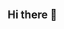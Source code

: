 ## Hi there 👋

<!--
**jomelmajait/jomelmajait** is a ✨ _special_ ✨ repository because its `README.md` (this file) appears on your GitHub profile.

Here are some ideas to get you started:

- 🔭 I’m currently working on ...
- 🌱 I’m currently learning ...
- 👯 I’m looking to collaborate on ...
- 🤔 I’m looking for help with ...
- 💬 Ask me about ...
- 📫 How to reach me: ...
- 😄 Pronouns: ...
- ⚡ Fun fact: ...
how to auto create the model of the existing table in database
python manage.py inspectdb gender_employee_profile > main_app/models.py

create a superuser admin to help dev development
 register the the model in the admin.py




class AdminDashboardCharts {
    constructor() {
        this.charts = new Map();
        this.defaultOptions = {
            responsive: true,
            maintainAspectRatio: false,
            cutout: "20%",
            plugins: {
                legend: {
                    display: true,
                    position: "bottom",
                    labels: {
                        padding: 20,
                        usePointStyle: true,
                        font: {
                            size: 12
                        }
                    }
                },
                tooltip: {
                    callbacks: {
                        label: function(context) {
                            const label = context.label || '';
                            const value = context.parsed;
                            const total = context.dataset.data.reduce((a, b) => a + b, 0);
                            const percentage = Math.round((value / total) * 100);
                            return `${label}: ${value} (${percentage}%)`;
                        }
                    }
                }
            },
            animation: {
                animateScale: true,
                animateRotate: true
            }
        };

        this.colorPalettes = {
            primary: ["#4F46E5", "#10B981", "#F59E0B", "#EF4444", "#8B5CF6"],
            gender: ["#4F46E5", "#10B981"],
            // Keep this as 'roles' because we cannot change the original definition
            // but remember it's being used for educational attainment in femaleEmpChart
            roles: ["#F59E0B", "#3B82F6"],
            departments: ["#EC4899", "#6366F1", "#06B6D4", "#8B5CF6"],
            status: ["#F43F5E", "#3B82F6"],
            office: ["#34D399", "#8B5CF6", "#F59E0B", "#EF4444", "#4F46E5", "#06B6D4"]
        };

        this.chartConfigs = [
            {
                elementId: "totalEmployeesChart",
                title: "Total Employees by Gender",
                data: {
                    labels: ["Female", "Male"],
                    datasets: [{
                        data: [117, 111],
                        backgroundColor: this.colorPalettes.gender,
                        borderWidth: 2,
                        borderColor: "#ffffff",
                        hoverOffset: 10
                    }]
                }
            },
            {
                elementId: "femaleEmpChart",
                title: "Female Employees by Educational Attainment",
                data: {
                    labels: [],
                    datasets: [{
                        data: [],
                        backgroundColor: this.colorPalettes.roles, // Still using 'roles' due to original definition
                        borderWidth: 2,
                        borderColor: "#ffffff",
                        hoverOffset: 10
                    }]
                }
            },
            {
                elementId: "maleEmpChart",
                title: "Male Employees by Role",
                data: {
                    labels: ["Manager", "Staff"],
                    datasets: [{
                        data: [20, 91],
                        backgroundColor: ["#6366F1", "#10B981"],
                        borderWidth: 2,
                        borderColor: "#ffffff",
                        hoverOffset: 10
                    }]
                }
            },
            {
                elementId: "soloParentChart",
                title: "Solo Parents by Gender",
                data: {
                    labels: ["Female Solo Parents", "Male Solo Parents"],
                    datasets: [{
                        data: [5, 4],
                        backgroundColor: this.colorPalettes.status,
                        borderWidth: 2,
                        borderColor: "#ffffff",
                        hoverOffset: 10
                    }]
                }
            },
            {
                elementId: "TLBempChart",
                title: "TLB Employees by Gender",
                data: {
                    labels: ["Female", "Male"],
                    datasets: [{
                        data: [55, 45],
                        backgroundColor: ["#EC4899", "#6366F1"],
                        borderWidth: 2,
                        borderColor: "#ffffff",
                        hoverOffset: 10
                    }]
                }
            },
            {
                elementId: "VSLempChart",
                title: "VSL Employees by Gender",
                data: {
                    labels: ["Female", "Male"],
                    datasets: [{
                        data: [62, 66],
                        backgroundColor: ["#06B6D4", "#8B5CF6"],
                        borderWidth: 2,
                        borderColor: "#ffffff",
                        hoverOffset: 10
                    }]
                }
            },
            {
                elementId: "MaleSoloParentChart",
                title: "Male Solo Parents by Role",
                data: {
                    labels: ["Manager", "Staff"],
                    datasets: [{
                        data: [1, 3],
                        backgroundColor: ["#F97316", "#10B981"],
                        borderWidth: 2,
                        borderColor: "#ffffff",
                        hoverOffset: 10
                    }]
                }
            },
            {
                elementId: "FemaleSoloParentChart",
                title: "Female Solo Parents by Role",
                data: {
                    labels: ["Manager", "Staff"],
                    datasets: [{
                        data: [2, 3],
                        backgroundColor: ["#F43F5E", "#F59E0B"],
                        borderWidth: 2,
                        borderColor: "#ffffff",
                        hoverOffset: 10
                    }]
                }
            }
        ];
    }

    /**
     * Initialize all charts
     */
    init() {
        if (typeof Chart === 'undefined') {
            console.error('Chart.js is not loaded. Please include Chart.js before this script.');
            return;
        }

        this.chartConfigs.forEach(config => this.createChart(config));
        this.setupResizeHandler();

        // Fetch and render female employees by educational attainment data for the 'femaleEmpChart'
        this.fetchAndRenderFemaleEmployeesByEducationalAttainmentForFemaleEmpChart();
        // Setup listener for the female employee modal
        this.setupFemaleEmpModalListener();
        
        
    }

    /**
     * Create a single chart
     * @param {Object} config - Chart configuration
     */
    createChart(config) {
        const canvas = document.getElementById(config.elementId);

        if (!canvas) {
            console.warn(`Canvas with ID "${config.elementId}" not found. Skipping chart creation.`);
            return null;
        }

        // Validate data
        if (!this.validateChartData(config.data)) {
            console.error(`Invalid data for chart "${config.elementId}"`);
            return null;
        }

        const ctx = canvas.getContext("2d");

        // Merge default options with custom options
        const options = this.mergeOptions(this.defaultOptions, config.options || {});

        // Add title if provided
        if (config.title) {
            options.plugins.title = {
                display: true,
                text: config.title,
                font: {
                    size: 16,
                    weight: 'bold'
                },
                padding: 20
            };
        }

        try {
            const chart = new Chart(ctx, {
                type: "doughnut",
                data: config.data,
                options: options
            });

            // Store chart instance for later reference
            this.charts.set(config.elementId, chart);

            return chart;
        } catch (error) {
            console.error(`Error creating chart "${config.elementId}":`, error);
            return null;
        }
    }

    /**
     * Validate chart data structure
     * @param {Object} data - Chart data
     * @returns {boolean} - Validation result
     */
    validateChartData(data) {
        if (!data || !data.labels || !data.datasets) {
            return false;
        }

        if (!Array.isArray(data.labels) || !Array.isArray(data.datasets)) {
            return false;
        }

        if (data.datasets.length === 0) {
            return false;
        }

        const dataset = data.datasets[0];
        if (!dataset.data || !Array.isArray(dataset.data)) {
            return false;
        }

        // Allow labels and data to have different lengths initially if data is empty (for async loading)
        // This warning is fine if data.data.length is 0, as it will be populated later.
        if (data.labels.length !== dataset.data.length && dataset.data.length !== 0) {
            console.warn('Labels and data arrays have different lengths');
            return false;
        }

        return true;
    }

    /**
     * Deep merge options objects
     * @param {Object} target - Target object
     * @param {Object} source - Source object
     * @returns {Object} - Merged object
     */
    mergeOptions(target, source) {
        const result = JSON.parse(JSON.stringify(target));

        for (const key in source) {
            if (source.hasOwnProperty(key)) {
                if (typeof source[key] === 'object' && source[key] !== null && !Array.isArray(source[key])) {
                    result[key] = this.mergeOptions(result[key] || {}, source[key]);
                } else {
                    result[key] = source[key];
                }
            }
        }

        return result;
    }

    /**
     * Update chart data
     * @param {string} chartId - Chart element ID
     * @param {Object} newData - New data object
     */
    updateChartData(chartId, newData) {
        const chart = this.charts.get(chartId);
        if (!chart) {
            console.warn(`Chart with ID "${chartId}" not found`);
            return;
        }

        // Validate newData before updating
        if (!this.validateChartData(newData)) {
            console.error(`Invalid new data for chart "${chartId}"`);
            return;
        }

        chart.data = newData;
        chart.update();
    }

    /**
     * Destroy a specific chart
     * @param {string} chartId - Chart element ID
     */
    destroyChart(chartId) {
        const chart = this.charts.get(chartId);
        if (chart) {
            chart.destroy();
            this.charts.delete(chartId);
        }
    }

    /**
     * Destroy all charts
     */
    destroyAllCharts() {
        this.charts.forEach(chart => chart.destroy());
        this.charts.clear();
    }

    /**
     * Setup resize handler for responsive charts
     */
    setupResizeHandler() {
        let resizeTimeout;
        window.addEventListener('resize', () => {
            clearTimeout(resizeTimeout);
            resizeTimeout = setTimeout(() => {
                this.charts.forEach(chart => {
                    if (chart && typeof chart.resize === 'function') {
                        chart.resize();
                    }
                });
            }, 100);
        });
    }

    /**
     * Get chart instance by ID
     * @param {string} chartId - Chart element ID
     * @returns {Chart|null} - Chart instance or null
     */
    getChart(chartId) {
        return this.charts.get(chartId) || null;
    }

    /**
     * Get all chart instances
     * @returns {Map} - Map of all chart instances
     */
    getAllCharts() {
        return new Map(this.charts);
    }

    /**
     * Fetches female employee data by educational attainment and updates the 'femaleEmpChart'.
     */
    async fetchAndRenderFemaleEmployeesByEducationalAttainmentForFemaleEmpChart() {
        const chartId = "femaleEmpChart";
        try {
            // *** CHANGE 1: Request 'F' instead of 'Female' to match employess.py requirement ***
            const response = await fetch('/api/educational-attainment/?sex=F');
            if (!response.ok) {
                const errorText = await response.text();
                throw new Error(`Network response was not ok: ${response.status} - ${errorText}`);
            }
            const result = await response.json();

            // *** CHANGE 2: Account for the 'succes' typo in Django views.py response ***
            // Use 'result.succes' (single 's') instead of 'result.success'
            // The !Array.isArray(result.employee_data) check handles if employee_data is null/undefined
            if (!result.succes || !Array.isArray(result.employee_data)) {
                // Adjust error message to reflect possible reasons
                throw new Error('API response indicates failure, missing data, or incorrect "success" key (check for "succes" typo).');
            }

            const rawData = result.employee_data; // This will be a list of tuples: [('degree', count), ...]

            // *** CHANGE 3: Transform raw tuple data into expected object format ***
            const formattedData = rawData.map(item => {
                if (Array.isArray(item) && item.length === 2) {
                    return {
                        attainment: item[0], // First element is educational attainment
                        count: item[1]      // Second element is count
                    };
                }
                // Log a warning if an item is not in the expected (string, number) tuple format
                console.warn(`[${chartId}] Unexpected data format for item, skipping:`, item);
                return null; // Return null for malformed items
            }).filter(item => item !== null); // Remove any null items (malformed data)

            const labels = formattedData.map(item => item.attainment || 'Unspecified Attainment');
            const counts = formattedData.map(item => item.count);

            this.updateChartData(chartId, {
                labels: labels,
                datasets: [{
                    data: counts,
                    backgroundColor: this.colorPalettes.roles, // Using 'roles' palette for educational attainment
                    borderWidth: 2,
                    borderColor: "#ffffff",
                    hoverOffset: 10
                }]
            });
        } catch (error) {
            console.error('Error fetching female employee data by educational attainment for femaleEmpChart:', error);
            // Render a fallback chart with an error message
            this.updateChartData(chartId, {
                labels: ['Error Loading Data'],
                datasets: [{
                    data: [1], // A single segment to show the error
                    backgroundColor: ['#EF4444'], // Red color for error
                    borderWidth: 2,
                    borderColor: "#ffffff",
                    hoverOffset: 10
                }]
            });
        }
    }

    /**
     * Sets up a click listener for the female employee modal to log chart data.
     */
    setupFemaleEmpModalListener() {
        const modalElement = document.getElementById('femaleEmpModal');
        if (modalElement) {
            modalElement.addEventListener('click', () => {
                const femaleEmpChart = this.getChart("femaleEmpChart");
                if (femaleEmpChart) {
                    console.log("Data for Female Employees by Educational Attainment Chart:", femaleEmpChart.data);
                } else {
                    console.warn("Female Employees by Educational Attainment Chart not found.");
                }
            });
        } else {
            console.warn("Element with ID 'femaleEmpModal' not found. Cannot attach click listener.");
        }
    }

    
}


path('api/educational-attainment/', views.getEducationalAttainment, name='getEducationalAttainment'),
-->
